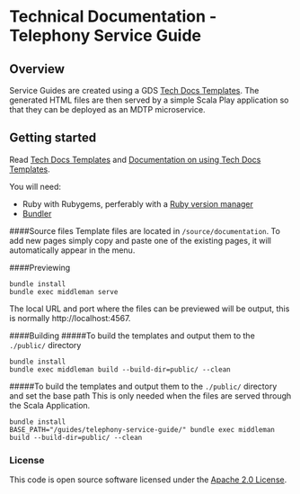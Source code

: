 # Technical Documentation - Telephony Service Guide

## Overview

Service Guides are created using a GDS [Tech Docs Templates](https://github.com/alphagov/tech-docs-template). 
The generated HTML files are then served by a simple Scala Play application so that they can be deployed as 
an MDTP microservice.

## Getting started

Read [Tech Docs Templates][tdt] and [Documentation on using Tech Docs Templates](https://tdt-documentation.london.cloudapps.digital/#technical-documentation-template).

You will need:
* Ruby with Rubygems, perferably with a [Ruby version manager][rvm]
* [Bundler][bundler]

####Source files
Template files are located in `/source/documentation`. To add new pages simply copy and paste one of the existing pages, it will automatically appear in the menu.

####Previewing

```
bundle install
bundle exec middleman serve
```

The local URL and port where the files can be previewed will be output, this is normally http://localhost:4567.

####Building
#####To build the templates and output them to the `./public/` directory
```
bundle install
bundle exec middleman build --build-dir=public/ --clean
```

#####To build the templates and output them to the `./public/` directory and set the base path
This is only needed when the files are served through the Scala Application.

```
bundle install
BASE_PATH="/guides/telephony-service-guide/" bundle exec middleman build --build-dir=public/ --clean
```

[rvm]: https://www.ruby-lang.org/en/documentation/installation/#managers
[bundler]: http://bundler.io/
[tdt]: https://github.com/alphagov/tech-docs-template
### License

This code is open source software licensed under the [Apache 2.0 License]("http://www.apache.org/licenses/LICENSE-2.0.html").
